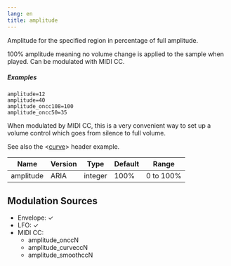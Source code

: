 ```yaml
---
lang: en
title: amplitude
---
```

Amplitude for the specified region in percentage of full amplitude.

100% amplitude meaning no volume change is applied to the sample when played.
Can be modulated with MIDI CC.

##### Examples

```
amplitude=12
amplitude=40
amplitude_oncc108=100
amplitude_oncc50=35
```

When modulated by MIDI CC, this is a very convenient way to set up a volume
control which goes from silence to full volume.

See also the <[curve](/headers/curve)> header example.

| Name      | Version | Type    | Default | Range     |
| ---       |   ---   | ---     | ---     | ---       |
| amplitude |  ARIA   | integer | 100%    | 0 to 100% |

## Modulation Sources

- Envelope: ✓
- LFO: ✓
- MIDI CC:
  - amplitude_onccN
  - amplitude_curveccN
  - amplitude_smoothccN

